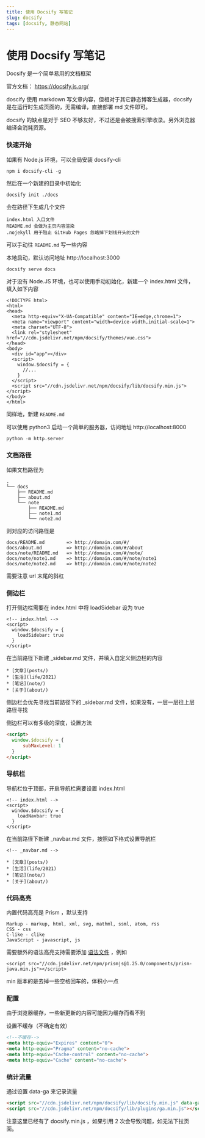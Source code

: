 ```yaml
---
title: 使用 Docsify 写笔记
slug: docsify
tags: [docsify, 静态网站]
---
```


# 使用 Docsify 写笔记

Docsify 是一个简单易用的文档框架

<!--truncate-->

官方文档： https://docsify.js.org/

doscify 使用 markdown 写文章内容，但相对于其它静态博客生成器，docsify 是在运行时生成页面的，无需编译，直接部署 md 文件即可。

docsify 的缺点是对于 SEO 不够友好，不过还是会被搜索引擎收录。另外浏览器编译会消耗资源。

### 快速开始

如果有 Node.js 环境，可以全局安装 docsify-cli 

~~~
npm i docsify-cli -g
~~~

然后在一个新建的目录中初始化

~~~
docsify init ./docs
~~~

会在路径下生成几个文件

~~~
index.html 入口文件
README.md 会做为主页内容渲染
.nojekyll 用于阻止 GitHub Pages 忽略掉下划线开头的文件
~~~

可以手动往 `README.md` 写一些内容


本地启动，默认访问地址 http://localhost:3000 
~~~
docsify serve docs
~~~


对于没有 Node.JS 环境，也可以使用手动初始化，新建一个 index.html 文件，填入如下内容
~~~
<!DOCTYPE html>
<html>
<head>
  <meta http-equiv="X-UA-Compatible" content="IE=edge,chrome=1">
  <meta name="viewport" content="width=device-width,initial-scale=1">
  <meta charset="UTF-8">
  <link rel="stylesheet" href="//cdn.jsdelivr.net/npm/docsify/themes/vue.css">
</head>
<body>
  <div id="app"></div>
  <script>
    window.$docsify = {
      //...
    }
  </script>
  <script src="//cdn.jsdelivr.net/npm/docsify/lib/docsify.min.js"></script>
</body>
</html>
~~~

同样地，新建 `README.md` 

可以使用 python3 启动一个简单的服务器，访问地址 http://localhost:8000 

~~~py
python -m http.server
~~~

### 文档路径


如果文档路径为
~~~
.
└── docs
    ├── README.md
    ├── about.md
    └── note
        ├── README.md
        ├── note1.md
        └── note2.md
~~~

则对应的访问路径是
~~~
docs/README.md        => http://domain.com/#/
docs/about.md         => http://domain.com/#/about
docs/note/README.md   => http://domain.com/#/note/
docs/note/note1.md    => http://domain.com/#/note/note1
docs/note/note2.md    => http://domain.com/#/note/note2
~~~

需要注意 url 末尾的斜杠

### 侧边栏

打开侧边栏需要在 index.html 中将 loadSidebar 设为 true
~~~
<!-- index.html -->
<script>
  window.$docsify = {
    loadSidebar: true
  }
</script>
~~~

在当前路径下新建 _sidebar.md 文件，并填入自定义侧边栏的内容
~~~
* [文章](posts/)
* [生活](life/2021)
* [笔记](note/)
* [关于](about/)
~~~

侧边栏会优先寻找当前路径下的 _sidebar.md 文件，如果没有，一层一层往上层路径寻找

侧边栏可以有多级的深度，设置方法
~~~html
<script>
  window.$docsify = {
      subMaxLevel: 1
  }
</script>
~~~

### 导航栏

导航栏位于顶部，开启导航栏需要设置 index.html 
~~~
<!-- index.html -->
<script>
  window.$docsify = {
    loadNavbar: true
  }
</script>
~~~

在当前路径下新建 _navbar.md 文件，按照如下格式设置导航栏
~~~
<!-- _navbar.md -->

* [文章](posts/)
* [生活](life/2021)
* [笔记](note/)
* [关于](about/)
~~~

### 代码高亮

内置代码高亮是 Prism ，默认支持
~~~
Markup - markup, html, xml, svg, mathml, ssml, atom, rss
CSS - css
C-like - clike
JavaScript - javascript, js
~~~

需要额外的语法高亮支持需要添加 [语法文件](https://cdn.jsdelivr.net/npm/prismjs@1/components/) ，例如
~~~
<script src="//cdn.jsdelivr.net/npm/prismjs@1.25.0/components/prism-java.min.js"></script>
~~~

min 版本的是去掉一些空格回车的，体积小一点

### 配置

由于浏览器缓存，一些新更新的内容可能因为缓存而看不到

设置不缓存（不确定有效）
~~~html
<!--不缓存-->
<meta http-equiv="Expires" content="0">
<meta http-equiv="Pragma" content="no-cache">
<meta http-equiv="Cache-control" content="no-cache">
<meta http-equiv="Cache" content="no-cache">
~~~

### 统计流量

通过设置 data-ga 来记录流量

~~~html
<script src="//cdn.jsdelivr.net/npm/docsify/lib/docsify.min.js" data-ga="UA-XXXXX-Y"></script>
<script src="//cdn.jsdelivr.net/npm/docsify/lib/plugins/ga.min.js"></script>
~~~

注意这里已经有了 docsify.min.js ，如果引用 2 次会导致问题，如无法下拉页面。